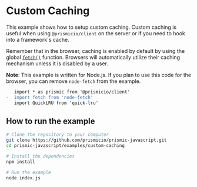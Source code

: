 # Custom Caching

This example shows how to setup custom caching. Custom caching is useful when
using `@prismicio/client` on the server or if you need to hook into a
framework's cache.

Remember that in the browser, caching is enabled by default by using the global
[`fetch()`](https://developer.mozilla.org/en-US/docs/Web/API/Fetch_API/Using_Fetch)
function. Browsers will automatically utilize their caching mechanism unless it
is disabled by a user.

**Note**: This example is written for Node.js. If you plan to use this code for
the browser, you can remove `node-fetch` from the example.

```diff
   import * as prismic from '@prismicio/client'
-  import fetch from 'node-fetch'
   import QuickLRU from 'quick-lru'
```

## How to run the example

```sh
# Clone the repository to your computer
git clone https://github.com/prismicio/prismic-javascript.git
cd prismic-javascript/examples/custom-caching

# Install the dependencies
npm install

# Run the example
node index.js
```
